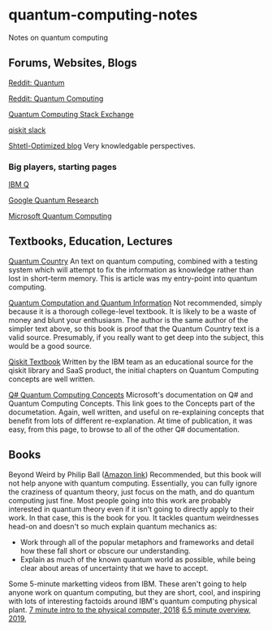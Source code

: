 # quantum-computing-notes
Notes on quantum computing

## Forums, Websites, Blogs
[Reddit: Quantum](https://reddit.com/r/quantum)

[Reddit: Quantum Computing](https://reddit.com/r/quantumcomputing)

[Quantum Computing Stack Exchange](https://quantumcomputing.stackexchange.com)

[qiskit slack](https://qiskit.slack.com)

[Shtetl-Optimized blog](https://www.scottaaronson.com/blog/) Very knowledgable perspectives.

### Big players, starting pages
[IBM Q](https://www.ibm.com/quantum-computing)

[Google Quantum Research](https://research.google/teams/applied-science/quantum/)

[Microsoft Quantum Computing](https://www.microsoft.com/en-us/quantum/)


## Textbooks, Education, Lectures
[Quantum Country](https://quantum.country) An text on quantum computing, combined with a testing system which will attempt to fix the information as knowledge rather than lost in short-term memory. This is article was my entry-point into quantum computing.

[Quantum Computation and Quantum Information](https://www.amazon.com/Quantum-Computation-Information-10th-Anniversary/dp/1107002176/ref=sr_1_1?keywords=quantum+nielsen&qid=1578104389&s=books&sr=1-1) Not recommended, simply because it is a thorough college-level textbook. It is likely to be a waste of money and blunt your enthusiasm. The author is the same author of the simpler text above, so this book is proof that the Quantum Country text is a valid source. Presumably, if you really want to get deep into the subject, this would be a good source.

[Qiskit Textbook](https://qiskit.org/textbook/preface.html) Written by the IBM team as an educational source for the qiskit library and SaaS product, the initial chapters on Quantum Computing concepts are well written.

[Q# Quantum Computing Concepts](https://docs.microsoft.com/en-us/quantum/concepts/?view=qsharp-preview) Microsoft's documentation on Q# and Quantum Computing Concepts. This link goes to the Concepts part of the documetation. Again, well written, and useful on re-explaining concepts that benefit from lots of different re-explanation. At time of publication, it was easy, from this page, to browse to all of the other Q# documentation.

## Books
Beyond Weird by Philip Ball ([Amazon link](https://www.amazon.com/Beyond-Weird-Everything-Thought-Different/dp/022655838X/ref=sr_1_1?keywords=beyond+weird&qid=1578099270&sr=8-1)) Recommended, but this book will not help anyone with quantum computing. Essentially, you can fully ignore the craziness of quantum theory, just focus on the math, and do quantum computing just fine. Most people going into this work are probably interested in quantum theory even if it isn't going to directly apply to their work. In that case, this is the book for you. It tackles quantum weirdnesses head-on and doesn't so much explain quantum mechanics as:
- Work through all of the popular metaphors and frameworks and detail how these fall short or obscure our understanding.
- Explain as much of the known quantum world as possible, while being clear about areas of uncertainty that we have to accept.

Some 5-minute marketting videos from IBM. These aren't going to help anyone work on quantum computing, but they are short, cool, and inspiring with lots of interesting factoids around IBM's quantum computing physical plant. [7 minute intro to the physical computer, 2018](https://www.youtube.com/watch?v=b-0ZNlqaSBE) [6.5 minute overview, 2019](https://www.youtube.com/watch?v=QRaEvXF4YBg),
